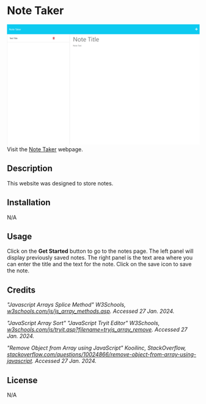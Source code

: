 # Note Taker

[<img src="./images/screenshot.png">](https://kdelaria.github.io/note-taker/)
Visit the [Note Taker](https://kdelaria.github.io/note-taker/) webpage.

## Description

 This website was designed to store notes.

## Installation

N/A

## Usage

Click on the **Get Started** button to go to the notes page. The left panel will display previously saved notes.  The right panel is the text area where you can enter the title and the text for the note.  Click on the save icon to save the note.

## Credits

*"Javascript Arrays Splice Method" W3Schools, *[w3schools.com/js/js_array_methods.asp](https://www.w3schools.com/js/js_array_methods.asp)*. Accessed 27 Jan. 2024.*

*"JavaScript Array Sort" "JavaScript Tryit Editor" W3Schools, *[w3schools.com/js/tryit.asp?filename=tryjs_array_remove](https://www.w3schools.com/js/tryit.asp?filename=tryjs_array_remove)*. Accessed 27 Jan. 2024.*

*"Remove Object from Array using JavaScript" Kooilinc,  StackOverflow, *[stackoverflow.com/questions/10024866/remove-object-from-array-using-javascript](https://stackoverflow.com/questions/10024866/remove-object-from-array-using-javascript)*. Accessed 27 Jan. 2024.*

## License
N/A